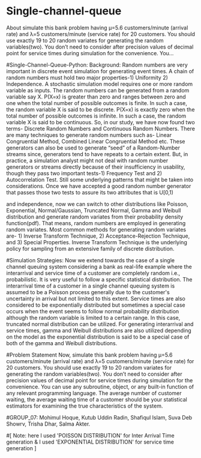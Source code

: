 # Single-channel-queue
About simulate this bank problem having µ=5.6 customers/minute (arrival rate) and λ=5 customers/minute (service rate) for 20 customers. You should use exactly 19 to 20 random variates for generating the random variables(two). You don’t need to consider after precision values of decimal point for service times during simulation for the convenience. You…

#Single-Channel-Queue-Python:
Background:
Random numbers are very important in discrete event simulation for generating event times. A chain of random numbers must hold two major properties-1) Uniformity 2) Independence. A stochastic simulation model requires one or more random variable as inputs. The random numbers can be generated from a random variable say X. P(X=x) is greater than zero and ranges between zero and one when the total number of possible outcomes is finite. In such a case, the random variable X is said to be discrete. P(X=x) is exactly zero when the total number of possible outcomes is infinite. In such a case, the random variable X is said to be continuous. So, in our study, we have now found two terms- Discrete Random Numbers and Continuous Random Numbers. There are many techniques to generate random numbers such as- Linear Congruential Method, Combined Linear Congruential Method etc. These generators can also be used to generate “seed” of a Random-Number streams since, generators tend to have repeats to a certain extent. But, in practice, a simulation analyst might not deal with random number generators or streams directly because of their insufficiency in usability, though they pass two important tests-1) Frequency Test and 2) Autocorrelation Test. Still some underlying patterns that might be taken into considerations. Once we have accepted a good random number generator that passes those two tests to assure its two attributes that is U[0,1)

and independence, now we can switch to other distributions like Poisson, Exponential, Normal/Gaussian, Truncated Normal, Gamma and Weibull distribution and generate random variates from their probability density function(pdf). That means, random numbers are employed in generating random variates. Most common methods for generating random variates are- 1) Inverse Transform Technique, 2) Acceptance-Rejection Technique, and 3) Special Properties. Inverse Transform Technique is the underlying policy for sampling from an extensive family of discrete distribution.


#Simulation Strategies:
Now we extend towards the case of a single channel queuing system considering a bank as real-life example where the interarrival and service time of a customer are completely random i.e., probabilistic. It is very useful to follow a specific statistical distribution. The interarrival time of a customer in a single channel queuing system is assumed to be a Poisson process generally due to the customer's uncertainty in arrival but not limited to this extent. Service times are also considered to be exponentially distributed but sometimes a special case occurs when the event seems to follow normal probability distribution although the random variable is limited to a certain range. In this case, truncated normal distribution can be utilized. For generating interarrival and service times, gamma and Weibull distributions are also utilized depending on the model as the exponential distribution is said to be a special case of both of the gamma and Weibull distributions.


#Problem Statement
Now, simulate this bank problem having µ=5.6 customers/minute (arrival rate) and λ=5 customers/minute (service rate) for 20 customers. You should use exactly 19 to 20 random variates for generating the random variables(two). You don’t need to consider after precision values of decimal point for service times during simulation for the convenience. You can use any subroutine, object, or any built-in function of any relevant programming language. The average number of customer waiting, the average waiting time of a customer should be your statistical estimators for examining the true characteristics of the system.


#GROUP_07:
Mohimul Hoque,                                                                                                                                                                   Kutub Uddin Radin,
Shafiqul Islam,
Suva Deb Showrv,
Trisha Dhar,
Salma Akter.




#[ Note: here I used 'POISSON DISTRIBUTION' for Inter Arrival Time generation & I used 'EXPONENTIAL DISTRIBUTION' for service time generation ]
